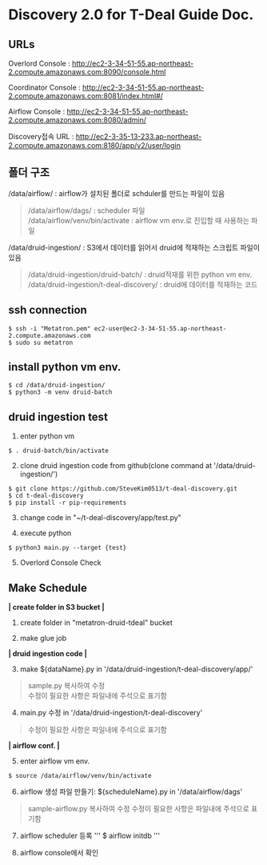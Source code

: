 # Discovery 2.0 for T-Deal Guide Doc.
## URLs
Overlord Console : http://ec2-3-34-51-55.ap-northeast-2.compute.amazonaws.com:8090/console.html

Coordinator Console : http://ec2-3-34-51-55.ap-northeast-2.compute.amazonaws.com:8081/index.html#/

Airflow Console : http://ec2-3-34-51-55.ap-northeast-2.compute.amazonaws.com:8080/admin/

Discovery접속 URL : http://ec2-3-35-13-233.ap-northeast-2.compute.amazonaws.com:8180/app/v2/user/login


## 폴더 구조
/data/airflow/ : airflow가 설치된 폴더로 schduler를 만드는 파일이 있음
> /data/airflow/dags/ : scheduler 파일  
> /data/airflow/venv/bin/activate : airflow vm env.로 진입할 때 사용하는 파일

/data/druid-ingestion/ : S3에서 데이터를 읽어서 druid에 적재하는 스크립트 파일이 있음  
> /data/druid-ingestion/druid-batch/ : druid적재를 위한 python vm env.  
> /data/druid-ingestion/t-deal-discovery/ : druid에 데이터를 적재하는 코드


## ssh connection
```
$ ssh -i "Metatron.pem" ec2-user@ec2-3-34-51-55.ap-northeast-2.compute.amazonaws.com
$ sudo su metatron
```

## install python vm env.
```
$ cd /data/druid-ingestion/
$ python3 -m venv druid-batch
```


## druid ingestion test
1. enter python vm
```
$ . druid-batch/bin/activate
```

2. clone druid ingestion code from github(clone command at '/data/druid-ingestion/')
```
$ git clone https://github.com/SteveKim0513/t-deal-discovery.git
$ cd t-deal-discovery
$ pip install -r pip-requirements
```

3. change code in "~/t-deal-discovery/app/test.py"

4. execute python
```
$ python3 main.py --target {test}
```

5. Overlord Console Check


## Make Schedule
**| create folder in S3 bucket |**

1. create folder in "metatron-druid-tdeal" bucket

2. make glue job

**| druid ingestion code |**

3. make ${dataName}.py in '/data/druid-ingestion/t-deal-discovery/app/'
> sample.py 복사하여 수정  
> 수정이 필요한 사항은 파일내에 주석으로 표기함

4. main.py 수정 in '/data/druid-ingestion/t-deal-discovery'
> 수정이 필요한 사항은 파일내에 주석으로 표기함

**| airflow conf. |**

5. enter airflow vm env.
```
$ source /data/airflow/venv/bin/activate
```

6. airflow 생성 파일 만들기: ${scheduleName}.py in '/data/airflow/dags'
> sample-airflow.py 복사하여 수정
> 수정이 필요한 사항은 파일내에 주석으로 표기함

7. airflow scheduler 등록
'''
$ airflow initdb
'''

8. airflow console에서 확인
